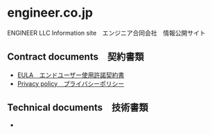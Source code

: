 # engineer.co.jp
ENGINEER LLC Information site　エンジニア合同会社　情報公開サイト


## Contract documents　契約書類
- [EULA　エンドユーザー使用許諾契約書](./EULA.md)
- [Privacy policy　プライバシーポリシー](/PrivacyPolicy.md)


## Technical documents　技術書類
- 

